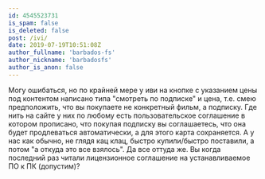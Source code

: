 ```yaml
---
id: 4545523731
is_spam: false
is_deleted: false
post: /ivi/
date: 2019-07-19T10:51:08Z
author_fullname: 'barbados-fs'
author_nickname: 'barbadosfs'
author_is_anon: false
---
```


<p>Могу ошибаться, но по крайней мере у иви на кнопке с указанием цены под контентом написано типа "смотреть по подписке" и цена, т.е. смею предположить, что вы покупаете не конкретный фильм, а подписку. Где нить на сайте у них по любому есть пользовательское соглашение в котором прописано, что покупая подписку вы соглашаетесь, что она будет продлеваться автоматически, а для этого карта сохраняется. А у нас как обычно, не глядя кац клац, быстро купили/быстро поставили, а потом "а откуда это все взялось". Да все оттуда же. Вы когда последний раз читали лицензионное соглашение на устанавливаемое ПО к ПК (допустим)?</p>
